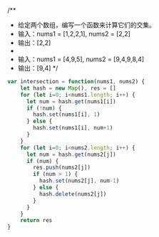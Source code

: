 /**
 * 给定两个数组，编写一个函数来计算它们的交集。
 * 输入：nums1 = [1,2,2,1], nums2 = [2,2]
 * 输出：[2,2]
 * 
 * 输入：nums1 = [4,9,5], nums2 = [9,4,9,8,4]
 * 输出：[9,4]
 */


```js
var intersection = function(nums1, nums2) {
    let hash = new Map(), res = []
    for (let i=0; i<nums1.length; i++) {
      let num = hash.get(nums1[i])
      if (!num) {
        hash.set(nums1[i], 1)
      } else {
        hash.set(nums1[i], num+1)
      }
    }
    for (let i=0; i<nums2.length; i++) {
      let num = hash.get(nums2[j])
      if (num) {
        res.push(nums2[j])
        if (num > 1) {
          hash.set(nums2[j], num-1)
        } else {
          hash.delete(nums2[j])
        }
      }
    }
    return res
}
```